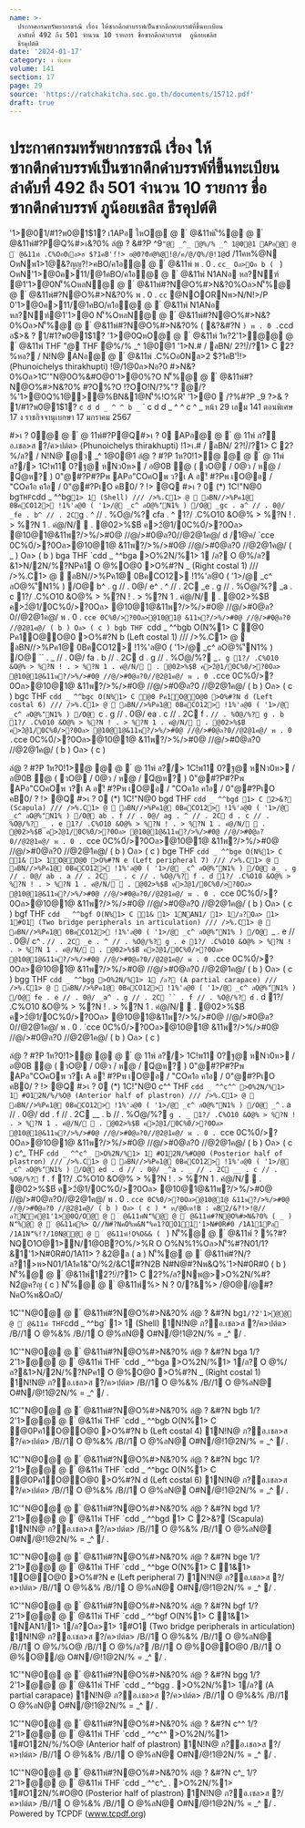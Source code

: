 ```yaml
---
name: >-
  ประกาศกรมทรัพยากรธรณี เรื่อง ให้ซากดึกดำบรรพ์เป็นซากดึกดำบรรพ์ที่ขึ้นทะเบียน
  ลำดับที่ 492 ถึง 501 จำนวน 10 รายการ ชื่อซากดึกดำบรรพ์  ภูน้อยเชลิส 
  ธีรคุปต์ติ
date: '2024-01-17'
category: ง พิเศษ
volume: 141
section: 17
page: 29
source: 'https://ratchakitcha.soc.go.th/documents/15712.pdf'
draft: true
---
```


# ประกาศกรมทรัพยากรธรณี เรื่อง ให้ซากดึกดำบรรพ์เป็นซากดึกดำบรรพ์ที่ขึ้นทะเบียน ลำดับที่ 492 ถึง 501 จำนวน 10 รายการ ชื่อซากดึกดำบรรพ์  ภูน้อยเชลิส  ธีรคุปต์ติ

'1>@01/#1?พ0@1$1? เ1APอ ใหO@ @  ํ @&11พ์เ'็%@ @  ํ @&11พ์#?P@Q%#>เ&?0% ลํ@ ? &#?P ^9` "@ _^_ ํ@%/% _^ 1@0@1 APอ@ @  ํ @&11พ์ .C%Oอ0เล>ส $?1คB'!์!> อ@0?0อํ@%@!@/ค/@/Q%/@!1@ `d /11คห%@N OหNพ1>1@&?ญญ?!>คBO/ค1อ@ @  ํ @&11พ์ พ . 0 . `cc_ Oล>Oอ b ( ` ) OหN'1>@0ค>11/@1คBO/ค1อ@ @  ํ @&11พ์ N1ANอ หล?Nฑ์ @1'1>@0N'็%OหลN@ @  ํ @&11พ์#?N@O%#>N&?0%Oล>N'็%@ @  ํ @&11พ์#?N@O%#>N&?0% พ . 0 . `cc` @NOORNพ>N/N!>/P 0'1>@0ค>11/@1คBO/ค1อ@ @  ํ @&11พ์ N1ANอ หล?Nฑ์@1'1>@0 N'็%OหลN@ @  ํ @&11พ์#?N@O%#>N&?0%Oล>N'็%@ @  ํ @&11พ์#?N@O%#>N&?0% ( &?&#?N ` ) พ . 0 . `ccd อ$>& ? 1/#1?พ0@1$1? '1>@0QหO@ @  ํ @&11พ์ 1ห?2'1>ํ@@ @  ํ @&11พ์ THF "@ THF ํ@%/% _^ 1@0@1 '1>N.# / ลBN/ 2?!/์/?1> C 2?%หล? / N!N@ ANอ@ @  ํ @&11พ์ .C%Oอ0Nล>2 $?1คB'!์!> (Phunoichelys thirakhupti) !@/1@0ล>Nอ?0 #>N&?0%Oล>1C'"N@0O%&#O@0'1>@0%?O N'็%@ @  ํ @&11พ์#?N@O%#>N&?0% #?O%?O !?OO!N/?%"? @/?%'1>@0Q%1@>@%BN&1@N'็%!O%R' '1>@0  /?%#?P _9 $?%/@ค/ พ . 0 . `_`` อ1%B หลNอเพOญ01? อ$>& ? 1/#1?พ0@1$1? ` c d d _ ^ ^ b _ ` ` c d d _ ^ ^ c ^ _ หน้า 29 เลม 141 ตอนพิเศษ 17 ง ราชกิจจานุเบกษา 17 มกราคม 2567

#>เ ? 0@ @  ํ @ 11พ์#?P@Q#>เ ? 0 APอ@ @  ํ @ 11พ์ ภ?้อ.เชล>ส ?/ค>ปต์ต> (Phunoichelys thirakhupti) !1>เ.# / ลBN/ 2?!/์/?1> C 2?%/ล? / N!N@ ํ@ว _^ 1@0@1 ลํ@ ? #?P 1ห?0!1>ํ@ @ @  ํ @ 11พ์ ล?/> 1C!พ11 0?ฐ@ หNว0ห> / อ@0B @ ( วO@ / 0@ว / ห@ / Qํ@ห? ) 0"@#?P#?Pพ APอ"COคOพ ว?เ A อ!ี #?Pพ เO@อ / "COค1อ ค1อ / 0"@#?PเO คB0/ ? !> @Q #>เ ? 0 (*) 1C!"N@0 bg` THF `cdd _ ^^bg` 1> 1 (Shell) /// />%.C1> @  ลBN//>%Pค1@ 0BคCO12> !1%'ล@0 ( '1>/@ _c^ ลO@%'ีN1% ) /O@ _gc . a^ // . 0@/ _fe . b^ // . 2C `g . ^ // . %Oํ@/%? cfa . ^ 1?/ .C%O10 &O@% > %?N ! . > %?N 1 . คํ@/N/  . @02>%$B์ ค>2ํ@1/0C%0์/>?0Oล> @10@1@&11พ?/>%/>#0@ //@/>#0@ล?0//@2@1ค@/ d /1@ค/ `cce 0C%0์/>?0Oล>@10@1@ &11พ?/>%/>#0@ //@/>#0@ล?0 //@2@1ค@/ ( _ ) Oล> ( b ) bga THF `cdd _ ^^bga >O%2N/%1> 1 /ล? O @%/ล? &1>N/2N/%?NPค1 O @%O@0 >O%#?N _ (Right costal 1) /// />%.C1> @  ลBN//>%Pค1@ 0BคCO12> !1%'ล@0 ( '1>/@ _c^ ลO@%'ีN1% ) /O@ b^ . g // . 0@/ e^ . ^ // . 2C _e . g // . %Oํ@/%? _a . c 1?/ .C%O10 &O@% > %?N ! . > %?N 1 . คํ@/N/  . @02>%$B์ ค>2ํ@1/0C%0์/>?0Oล> @10@1@&11พ?/>%/>#0@ //@/>#0@ล?0//@2@1ค@/ พ . 0 . `cce 0C%0์/>?0Oล>@10@1@ &11พ?/>%/>#0@ //@/>#0@ล?0 //@2@1ค@/ ( b ) Oล> ( c ) bgb THF `cdd _ ^^bgb O(N%1> C @0 Pค1O@O@0 >O%#?N b (Left costal 1) /// />%.C1> @  ลBN//>%Pค1@ 0BคCO12> !1%'ล@0 ( '1>/@ _c^ ลO@%'ีN1% ) /O@ `` . _ // . 0@/ fa . b // . 2C d . g // . %Oํ@/%? _` . g 1?/ .C%O10 &O@% > %?N ! . > %?N 1 . คํ@/N/  . @02>%$B์ ค>2ํ@1/0C%0์/>?0Oล> @10@1@&11พ?/>%/>#0@ //@/>#0@ล?0//@2@1ค@/ พ . 0 . `cce 0C%0์/>?0Oล>@10@1@ &11พ?/>%/>#0@ //@/>#0@ล?0 //@2@1ค@/ ( b ) Oล> ( c ) bgc THF `cdd _ ^^bgc O(N%1> C @0 Pค1O@O@0 >O%#?N d (Left costal 6) /// />%.C1> @  ลBN//>%Pค1@ 0BคCO12> !1%'ล@0 ( '1>/@ _c^ ลO@%'ีN1% ) /O@ `c . g // . 0@/ ea . c // . 2C f . ` // . %Oํ@/%? g . b 1?/ .C%O10 &O@% > %?N ! . > %?N 1 . คํ@/N/  . @02>%$B์ ค>2ํ@1/0C%0์/>?0Oล> @10@1@&11พ?/>%/>#0@ //@/>#0@ล?0//@2@1ค@/ พ . 0 . `cce 0C%0์/>?0Oล>@10@1@ &11พ?/>%/>#0@ //@/>#0@ล?0 //@2@1ค@/ ( b ) Oล> ( c )

ลํ@ ? #?P 1ห?0!1>ํ@ @ @  ํ @ 11พ์ ล?/> 1C!พ11 0?ฐ@ หNว0ห> / อ@0B @ ( วO@ / 0@ว / ห@ / Qํ@ห? ) 0"@#?P#?Pพ APอ"COคOพ ว?เ A อ!ี #?Pพ เO@อ / "COค1อ ค1อ / 0"@#?PเO คB0/ ? !> @Q #>เ ? 0 (*) 1C!"N@0 bgd THF `cdd _ ^^bgd 1> C 2>&? (Scapula) /// />%.C1> @  ลBN//>%Pค1@ 0BคCO12> !1%'ล@0 ( '1>/@ _c^ ลO@%'ีN1% ) /O@ ab . f // . 0@/ ag . ^ // . 2C d . c // . %Oํ@/%? _ . e 1?/ .C%O10 &O@% > %?N ! . > %?N 1 . คํ@/N/  . @02>%$B์ ค>2ํ@1/0C%0์/>?0Oล> @10@1@&11พ?/>%/>#0@ //@/>#0@ล?0//@2@1ค@/ พ . 0 . `cce 0C%0์/>?0Oล>@10@1@ &11พ?/>%/>#0@ //@/>#0@ล?0 //@2@1ค@/ ( b ) Oล> ( c ) bge THF `cdd _ ^^bge O(N%1> C 1& 1> 1O@O@0 >O%#?N e (Left peripheral 7) /// />%.C1> @  ลBN//>%Pค1@ 0BคCO12> !1%'ล@0 ( '1>/@ _c^ ลO@%'ีN1% ) /O@ a_ . g // . 0@/ ab . a // . 2C __ . c // . %Oํ@/%? f . d 1?/ .C%O10 &O@% > %?N ! . > %?N 1 . คํ@/N/  . @02>%$B์ ค>2ํ@1/0C%0์/>?0Oล> @10@1@&11พ?/>%/>#0@ //@/>#0@ล?0//@2@1ค@/ พ . 0 . `cce 0C%0์/>?0Oล>@10@1@ &11พ?/>%/>#0@ //@/>#0@ล?0 //@2@1ค@/ ( b ) Oล> ( c ) bgf THF `cdd _ ^^bgf O(N%1> C 1& 1> 1NAN1/ 1> 1/ล?Oล> 1> 1#O1 (Two bridge peripherals in articulation) /// />%.C1> @  ลBN//>%Pค1@ 0BคCO12> !1%'ล@0 ( '1>/@ _c^ ลO@%'ีN1% ) /O@ `_ . e // . 0@/ c^ . ` // . 2C _e . ^ // . %Oํ@/%? g . e 1?/ .C%O10 &O@% > %?N ! . > %?N 1 . คํ@/N/  . @02>%$B์ ค>2ํ@1/0C%0์/>?0Oล> @10@1@&11พ?/>%/>#0@ //@/>#0@ล?0//@2@1ค@/ พ . 0 . `cce 0C%0์/>?0Oล>@10@1@ &11พ?/>%/>#0@ //@/>#0@ล?0 //@2@1ค@/ ( b ) Oล> ( c ) bgg THF `cdd _ ^^bgg >O%2N/%1> 1 /ล? (A partial carapace) /// />%.C1> @  ลBN//>%Pค1@ 0BคCO12> !1%'ล@0 ( '1>/@ _c^ ลO@%'ีN1% ) /O@ fe . e // . 0@/ _a^ . g // . 2C `` . f // . %Oํ@/%? d` . d 1?/ .C%O10 &O@% > %?N ! . > %?N 1 . คํ@/N/  . @02>%$B์ ค>2ํ@1/0C%0์/>?0Oล> @10@1@&11พ?/>%/>#0@ //@/>#0@ล?0//@2@1ค@/ พ . 0 . `cce 0C%0์/>?0Oล>@10@1@ &11พ?/>%/>#0@ //@/>#0@ล?0 //@2@1ค@/ ( b ) Oล> ( c )

ลํ@ ? #?P 1ห?0!1>ํ@ @ @  ํ @ 11พ์ ล?/> 1C!พ11 0?ฐ@ หNว0ห> / อ@0B @ ( วO@ / 0@ว / ห@ / Qํ@ห? ) 0"@#?P#?Pพ APอ"COคOพ ว?เ A อ!ี #?Pพ เO@อ / "COค1อ ค1อ / 0"@#?PเO คB0/ ? !> @Q #>เ ? 0 (*) 1C!"N@0 c^^ THF `cdd _ ^^c^^ >O%2N/%1> 1 #O12N/%/%O@ (Anterior half of plastron) /// />%.C1> @  ลBN//>%Pค1@ 0BคCO12> !1%'ล@0 ( '1>/@ _c^ ลO@%'ีN1% ) /O@ _^` . a // . 0@/ dd . f // . 2C __ . b // . %Oํ@/%? `g . _ 1?/ .C%O10 &O@% > %?N ! . > %?N 1 . คํ@/N/  . @02>%$B์ ค>2ํ@1/0C%0์/>?0Oล> @10@1@&11พ?/>%/>#0@ //@/>#0@ล?0//@2@1ค@/ พ . 0 . `cce 0C%0์/>?0Oล>@10@1@ &11พ?/>%/>#0@ //@/>#0@ล?0 //@2@1ค@/ ( b ) Oล> ( c ) c^_ THF `cdd _ ^^c^_ >O%2N/%1> 1 #O12N/%#O@0 (Posterior half of plastron) /// />%.C1> @  ลBN//>%Pค1@ 0BคCO12> !1%'ล@0 ( '1>/@ _c^ ลO@%'ีN1% ) /O@ ed . d // . 0@/ _^a . _ // . 2C __ . c // . %Oํ@/%? `f . f 1?/ .C%O10 &O@% > %?N ! . > %?N 1 . คํ@/N/  . @02>%$B์ ค>2ํ@1/0C%0์/>?0Oล> @10@1@&11พ?/>%/>#0@ //@/>#0@ล?0//@2@1ค@/ พ . 0 . `cce 0C%0์/>?0Oล>@10@1@ &11พ?/>%/>#0@ //@/>#0@ล?0 //@2@1ค@/ ( b ) Oล> ( c ) * ห/@0เห!B : คB2/&?!>!@//ล?Nฑ์@1'1>@0Q/O@ @  ํ @&11พ์N'็%@ @  ํ @&11พ์#?N@O%#>N&?0% ( _ ) N'็%@ @  ํ @&11พ์%> Q//N#?NคO%พ&N'็%ค1?OO11'1>N#0R#0 /1A11Pล /1A1N'็%!?/10N@@ @  ํ @&11พ์!O%O&& ( ` ) N'็%@ @  ํ @&11พ์ ? %?#?NQO1O@1>N/1@0B?O%/>%R O O%N%1%Oล>N'็%#?N01/1?&1'1>N#0R#0/1A11> ? &2@ล ( a ) N'็%@ @  ํ @&11พ์#?N/?ล?1>พ>N01/1A1ค1&"O/%2/&C1์#?N2B N#N@#?Nพ&Q%'1>N#0R#0 ( b ) N'็%@ @  ํ @&11พ์12?!/์/?1> C 2?%/ล?Nพ@>>O%2N/%#?N2ํ@ค?ญ ( c ) N'็%@ @  ํ @&11พ์%> N ? 0/?&%> /@0@/@#?NคO%พ&OลO/

1C'"N@0@ @  ํ @&11พ์#?N@O%#>N&?0% ลํ@ ? &#?N bg` 1/?2'1>ํ@@ @  ํ @&11พ์ THF `cdd _ ^^bg` 1> 1 (Shell) 1N!N@ ภ?้อ.เชล>ส ?/ค>ปต์ต> /B//1 O @%&% /B//1 O @%ลN@ O#N/@!1@2N/% = _^ / .

1C'"N@0@ @  ํ @&11พ์#?N@O%#>N&?0% ลํ@ ? &#?N bga 1/?2'1>ํ@@ @  ํ @&11พ์ THF `cdd _ ^^bga >O%2N/%1> 1/ล? O @%/ล?&1>N/2N/%?NPค1 O @%O@0 >O%#?N _ (Right costal 1) 1N!N@ ภ?้อ.เชล>ส ?/ค>ปต์ต> /B//1 O @%&% /B//1 O @%ลN@ O#N/@!1@2N/% = _^ / .

1C'"N@0@ @  ํ @&11พ์#?N@O%#>N&?0% ลํ@ ? &#?N bgb 1/?2'1>ํ@@ @  ํ @&11พ์ THF `cdd _ ^^bgb O(N%1> C @0Pค1O@O@0 >O%#?N b (Left costal 4) 1N!N@ ภ?้อ.เชล>ส ?/ค>ปต์ต> /B//1 O @%&% /B//1 O @%ลN@ O#N/@!1@2N/% = _^ / .

1C'"N@0@ @  ํ @&11พ์#?N@O%#>N&?0% ลํ@ ? &#?N bgc 1/?2'1>ํ@@ @  ํ @&11พ์ THF `cdd _ ^^bgc O(N%1> C @0Pค1O@O@0 >O%#?N d (Left costal 6) 1N!N@ ภ?้อ.เชล>ส ?/ค>ปต์ต> /B//1 O @%&% /B//1 O @%ลN@ O#N/@!1@2N/% = _^ / .

1C'"N@0@ @  ํ @&11พ์#?N@O%#>N&?0% ลํ@ ? &#?N bgd 1/?2'1>ํ@@ @  ํ @&11พ์ THF `cdd _ ^^bgd 1> C 2>&? (Scapula) 1N!N@ ภ?้อ.เชล>ส ?/ค>ปต์ต> /B//1 O @%&% /B//1 O @%ลN@ O#N/@!1@2N/% = _^ / .

1C'"N@0@ @  ํ @&11พ์#?N@O%#>N&?0% ลํ@ ? &#?N bge 1/?2'1>ํ@@ @  ํ @&11พ์ THF `cdd _ ^^bge O(N%1> C 1&1> 1O@O@0 >O%#?N e (Left peripheral 7) 1N!N@ ภ?้อ.เชล>ส ?/ค>ปต์ต> /B//1 O @%&% /B//1 O @%ลN@ O#N/@!1@2N/% = _^ / .

1C'"N@0@ @  ํ @&11พ์#?N@O%#>N&?0% ลํ@ ? &#?N bgf 1/?2'1>ํ@@ @  ํ @&11พ์ THF `cdd _ ^^bgf O(N%1> C 1&1> 1NAN1/1> 1/ล?Oล>1> 1#O1 (Two bridge peripherals in articulation) 1N!N@ ภ?้อ.เชล>ส ?/ค>ปต์ต> /B//1 O @%&% /B//1 O @%ลN@ /B//1 O @%/%O@ /B//1 O @%/ล? /B//1 O @%O@O@0 /B//1 O @%O@/@ O#N/@!1@2N/% = _^ / .

1C'"N@0@ @  ํ @&11พ์#?N@O%#>N&?0% ลํ@ ? &#?N bgg 1/?2'1>ํ@@ @  ํ @&11พ์ THF `cdd _ ^^bgg . >O%2N/%1> 1/ล? (A partial carapace) 1N!N@ ภ?้อ.เชล>ส ?/ค>ปต์ต> /B//1 O @%&% /B//1 O @%ลN@ O#N/@!1@2N/% = _^ / .

1C'"N@0@ @  ํ @&11พ์#?N@O%#>N&?0% ลํ@ ? &#?N c^^ 1/?2'1>ํ@@ @  ํ @&11พ์ THF `cdd _ ^^c^^ >O%2N/%1> 1#O12N/%/%O@ (Anterior half of plastron) 1N!N@ ภ?้อ.เชล>ส ?/ค>ปต์ต> /B//1 O @%&% /B//1 O @%ลN@ O#N/@!1@2N/% = _^ / .

1C'"N@0@ @  ํ @&11พ์#?N@O%#>N&?0% ลํ@ ? &#?N c^_ 1/?2'1>ํ@@ @  ํ @&11พ์ THF `cdd _ ^^c^_ . >O%2N/%1> 1#O12N/%#O@0 (Posterior half of plastron) 1N!N@ ภ?้อ.เชล>ส ?/ค>ปต์ต> /B//1 O @%&% /B//1 O @%ลN@ O#N/@!1@2N/% = _^ / . Powered by TCPDF (www.tcpdf.org)
